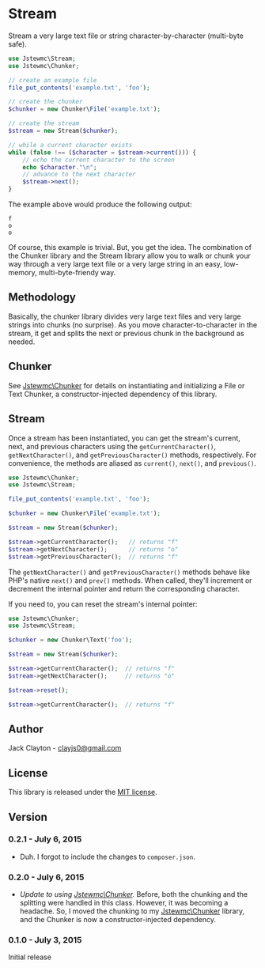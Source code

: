 # Stream

Stream a very large text file or string character-by-character (multi-byte safe).

```php
use Jstewmc\Stream;
use Jstewmc\Chunker;

// create an example file
file_put_contents('example.txt', 'foo');

// create the chunker
$chunker = new Chunker\File('example.txt');

// create the stream
$stream = new Stream($chunker);

// while a current character exists
while (false !== ($character = $stream->current())) {
	// echo the current character to the screen
	echo $character."\n";	
	// advance to the next character
	$stream->next();
}
```

The example above would produce the following output:

```
f
o
o
```

Of course, this example is trivial. But, you get the idea. The combination of the Chunker library and the Stream library allow you to walk or chunk your way through a very large text file or a very large string in an easy, low-memory, multi-byte-friendy way.

## Methodology

Basically, the chunker library divides very large text files and very large strings into chunks (no surprise). As you move character-to-character in the stream, it get and splits the next or previous chunk in the background as needed.

## Chunker

See [Jstewmc\Chunker](https://github.com/jstewmc/chunker) for details on instantiating and initializing a File or Text Chunker, a constructor-injected dependency of this library.

## Stream

Once a stream has been instantiated, you can get the stream's current, next, and previous characters using the `getCurrentCharacter()`, `getNextCharacter()`, and `getPreviousCharacter()` methods, respectively. For convenience, the methods are aliased as `current()`, `next()`, and `previous()`.

```php
use Jstewmc\Chunker;
use Jstewmc\Stream;

file_put_contents('example.txt', 'foo');

$chunker = new Chunker\File('example.txt');

$stream = new Stream($chunker);

$stream->getCurrentCharacter();   // returns "f"
$stream->getNextCharacter();      // returns "o"
$stream->getPreviousCharacter();  // returns "f"
```

The `getNextCharacter()` and `getPreviousCharacter()` methods behave like PHP's native `next()` and `prev()` methods. When called, they'll increment or decrement the internal pointer and return the corresponding character.

If you need to, you can reset the stream's internal pointer:

```php
use Jstewmc\Chunker;
use Jstewmc\Stream;

$chunker = new Chunker\Text('foo');

$stream = new Stream($chunker);

$stream->getCurrentCharacter();  // returns "f"
$stream->getNextCharacter();     // returns "o"

$stream->reset();

$stream->getCurrentCharacter();  // returns "f"
```

## Author

Jack Clayton - [clayjs0@gmail.com](mailto:clayjs0@gmail.com)

## License

This library is released under the [MIT license](https://github.com/jstewmc/stream/blob/master/LICENSE).

## Version

### 0.2.1 - July 6, 2015

- Duh. I forgot to include the changes to `composer.json`.

### 0.2.0 - July 6, 2015
- *Update to using [Jstewmc\Chunker](https://github.com/jstewmc/chunker).* Before, both the chunking and the splitting were handled in this class. However, it was becoming a headache. So, I moved the chunking to my [Jstewmc\Chunker](https://github.com/jstewmc/chunker) library, and the Chunker is now a constructor-injected dependency.

### 0.1.0 - July 3, 2015
Initial release
